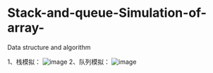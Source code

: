 # Stack-and-queue-Simulation-of-array-
Data structure and algorithm

1、栈模拟：
![image](https://user-images.githubusercontent.com/121226086/215333247-05915ed3-6d3a-4944-a33c-eaa97a82c7f8.png)
2、队列模拟：
![image](https://user-images.githubusercontent.com/121226086/215333329-6ac90b68-03a8-41a4-b2cf-1d07fdaba484.png)
